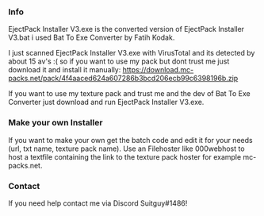 ### Info
EjectPack Installer V3.exe is the converted version of EjectPack Installer V3.bat i used Bat To Exe Converter by Fatih Kodak.

I just scanned EjectPack Installer V3.exe with VirusTotal and its detected by about 15 av's :( so if you want to use my pack but dont trust me just download it and install it manually: https://download.mc-packs.net/pack/4f4aaced624a607286b3bcd206ecb99c6398196b.zip

If you want to use my texture pack and trust me and the dev of Bat To Exe Converter just download and run EjectPack Installer V3.exe.
### Make your own Installer
If you want to make your own get the batch code and edit it for your needs (url, txt name, texture pack name).
Use an Filehoster like 000webhost to host a textfile containing the link to the texture pack hoster for example mc-packs.net.
### Contact
If you need help contact me via Discord Suitguy#1486!
